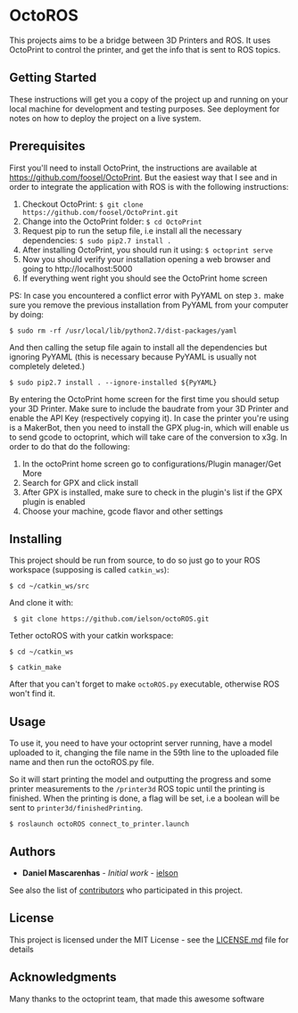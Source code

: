 # OctoROS
This projects aims to be a bridge between 3D Printers and ROS. 
It uses OctoPrint to control the printer, and get the info that is sent to ROS topics. 


## Getting Started

These instructions will get you a copy of the project up and running on your local machine for development and testing purposes. See deployment for notes on how to deploy the project on a live system.

## Prerequisites

First you'll need to install OctoPrint, the instructions are available at https://github.com/foosel/OctoPrint. But the easiest way that I see and in order to integrate the application with ROS is with the following instructions:

1. Checkout OctoPrint:  ```$ git clone https://github.com/foosel/OctoPrint.git```
2. Change into the OctoPrint folder: ```$ cd OctoPrint```
3. Request pip to run the setup file, i.e install all the necessary dependencies: ```$ sudo pip2.7 install .```
4. After installing OctoPrint, you should run it using: ```$ octoprint serve```   
5. Now you should verify your installation opening a web browser and going to http://localhost:5000
6. If everything went right you should see the OctoPrint home screen  

PS: In case you encountered a conflict error with PyYAML on step ```3.``` make sure you remove the previous installation from PyYAML from your computer by doing: 

 ```$ sudo rm -rf /usr/local/lib/python2.7/dist-packages/yaml ```

And then calling the setup file again to install all the dependencies but ignoring PyYAML (this is necessary because PyYAML is usually not completely deleted.)

 ```$ sudo pip2.7 install . --ignore-installed ${PyYAML} ``` 

By entering the OctoPrint home screen for the first time you should setup your 3D Printer. Make sure to include the baudrate from your 3D Printer and enable the API Key (respectively copying it).
In case the printer you're using is a MakerBot, then you need to install the GPX plug-in, which will enable us to send gcode to octoprint, which will take care of the conversion to x3g. In order to do that do the following:
1. In the octoPrint home screen go to configurations/Plugin manager/Get More
2. Search for GPX and click install 
3. After GPX is installed, make sure to check in the plugin's list if the GPX plugin is enabled
4. Choose your machine, gcode flavor and other settings


## Installing

This project should be run from source, to do so just go to your ROS workspace (supposing is called ``` catkin_ws ```):

``` $ cd ~/catkin_ws/src ```

And clone it with: 

``` $ git clone https://github.com/ielson/octoROS.git```

Tether octoROS with your catkin workspace:

``` $ cd ~/catkin_ws ```

``` $ catkin_make ```

After that you can't forget to make ``` octoROS.py ``` executable, otherwise ROS won't find it.

## Usage
To use it, you need to have your octoprint server running, have a model uploaded to it, changing the file name in the 59th line to the uploaded file name and then run the octoROS.py file. 

So it will start printing the model and outputting the progress and some printer measurements to the ```/printer3d``` ROS topic until the printing is finished. When the printing is done, a flag will be set, i.e a boolean will be sent to ```printer3d/finishedPrinting```.

``` $ roslaunch octoROS connect_to_printer.launch ```

## Authors

* **Daniel Mascarenhas** - *Initial work* - [ielson](https://github.com/ielson)

See also the list of [contributors](https://github.com/ielson/octoROS/contributors) who participated in this project.

## License

This project is licensed under the MIT License - see the [LICENSE.md](LICENSE.md) file for details

## Acknowledgments

Many thanks to the octoprint team, that made this awesome software
